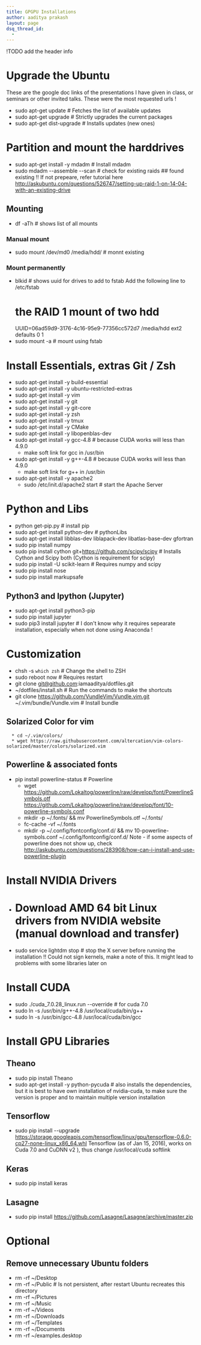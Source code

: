 ```yaml
---
title: GPGPU Installations
author: aaditya prakash
layout: page
dsq_thread_id:
  - 
---
```


!TODO add the header info

# Upgrade the Ubuntu
 These are the google doc links of the presentations I have given in class, or seminars or other invited talks. These were the most requested urls !

  * sudo apt-get update        # Fetches the list of available updates
  * sudo apt-get upgrade       # Strictly upgrades the current packages
  * sudo apt-get dist-upgrade  # Installs updates (new ones)

# Partition and mount the harddrives

  * sudo apt-get install -y mdadm   # Install mdadm
  * sudo mdadm --assemble --scan    # check for existing raids ## found existing !! If not prepeare, refer tutorial here http://askubuntu.com/questions/526747/setting-up-raid-1-on-14-04-with-an-existing-drive

## Mounting
  * df -aTh                         # shows list of all mounts
  ### Manual mount
  * sudo mount /dev/md0 /media/hdd/ # monnt existing 
  ### Mount permanently
  * blkid                           # shows uuid for drives to add to fstab
  Add the following line to /etc/fstab
    # the RAID 1 mount of two hdd
    UUID=06ad59d9-3176-4c16-95e9-77356cc572d7       /media/hdd      ext2    defaults    0    1
  * sudo mount -a                   # mount using fstab

# Install Essentials, extras Git / Zsh 
  * sudo apt-get install -y build-essential
  * sudo apt-get install -y ubuntu-restricted-extras
  * sudo apt-get install -y vim
  * sudo apt-get install -y git
  * sudo apt-get install -y git-core
  * sudo apt-get install -y zsh
  * sudo apt-get install -y tmux
  * sudo apt-get install -y CMake
  * sudo apt-get install -y libopenblas-dev
  * sudo apt-get install -y gcc-4.8 # because CUDA works will less than 4.9.0
    * make soft link for gcc in /usr/bin
  * sudo apt-get install -y g++-4.8 # because CUDA works will less than 4.9.0
    * make soft link for g++ in /usr/bin
  * sudo apt-get install -y apache2
    * sudo /etc/init.d/apache2 start # start the Apache Server


# Python and Libs
  * python get-pip.py # install pip
  * sudo apt-get install python-dev # pythonLibs 
  * sudo apt-get install libblas-dev liblapack-dev libatlas-base-dev gfortran
  * sudo pip install numpy
  * sudo pip install cython git+https://github.com/scipy/scipy # Installs Cython and Scipy both (Cython is requirement for scipy)
  * sudo pip install -U scikit-learn # Requires numpy and scipy
  * sudo pip install nose
  * sudo pip install markupsafe

  ## Python3 and Ipython (Jupyter)
  * sudo apt-get install python3-pip
  * sudo pip install jupyter
  * sudo pip3 install jupyter # I don't know why it requires sepearate installation, especially when not done using Anaconda !
   

# Customization
  * chsh -s `which zsh`             # Change the shell to ZSH
  * sudo reboot now                 # Requires restart
  * git clone git@github.com:iamaaditya/dotfiles.git
  * ~/dotfiles/install.sh           # Run the commands to make the shortcuts
  * git clone https://github.com/VundleVim/Vundle.vim.git ~/.vim/bundle/Vundle.vim # Install bundle
  ## Solarized Color for vim
      * cd ~/.vim/colors/ 
      * wget https://raw.githubusercontent.com/altercation/vim-colors-solarized/master/colors/solarized.vim
  ## Powerline & associated fonts
  * pip install powerline-status    # Powerline 
    * wget https://github.com/Lokaltog/powerline/raw/develop/font/PowerlineSymbols.otf https://github.com/Lokaltog/powerline/raw/develop/font/10-powerline-symbols.conf
    * mkdir -p ~/.fonts/ && mv PowerlineSymbols.otf ~/.fonts/
    * fc-cache -vf ~/.fonts
    * mkdir -p ~/.config/fontconfig/conf.d/ && mv 10-powerline-symbols.conf ~/.config/fontconfig/conf.d/
    Note - if some aspects of powerline does not show up, check <http://askubuntu.com/questions/283908/how-can-i-install-and-use-powerline-plugin>

# Install NVIDIA Drivers
  * # Download AMD 64 bit Linux drivers from NVIDIA website (manual download and transfer)
  * sudo service lightdm stop       # stop the X server before running the installation
    !! Could not sign kernels, make a note of this. It might lead to problems with some libraries later on

# Install CUDA
  * sudo ./cuda_7.0.28_linux.run --override  # for cuda 7.0
  * sudo ln -s /usr/bin/g++-4.8 /usr/local/cuda/bin/g++
  * sudo ln -s /usr/bin/gcc-4.8 /usr/local/cuda/bin/gcc

# Install GPU Libraries

## Theano
  * sudo pip install Theano
  * sudo apt-get install -y python-pycuda # also installs the dependencies, but it is best to have own installation of nvidia-cuda, to make sure the version is proper and to maintain multiple version installation

## Tensorflow
  * sudo pip install --upgrade https://storage.googleapis.com/tensorflow/linux/gpu/tensorflow-0.6.0-cp27-none-linux_x86_64.whl
  Tensorflow (as of Jan 15, 2016), works on Cuda 7.0 and CuDNN v2 ), thus change /usr/local/cuda softlink

## Keras
  * sudo pip install keras

## Lasagne
  * sudo pip install https://github.com/Lasagne/Lasagne/archive/master.zip

# Optional
## Remove unnecessary Ubuntu folders
 * rm -rf ~/Desktop
 * rm -rf ~/Public # Is not persistent, after restart Ubuntu recreates this directory
 * rm -rf ~/Pictures
 * rm -rf ~/Music
 * rm -rf ~/Videos
 * rm -rf ~/Downloads
 * rm -rf ~/Templates
 * rm -rf ~/Documents
 * rm -rf ~/examples.desktop
